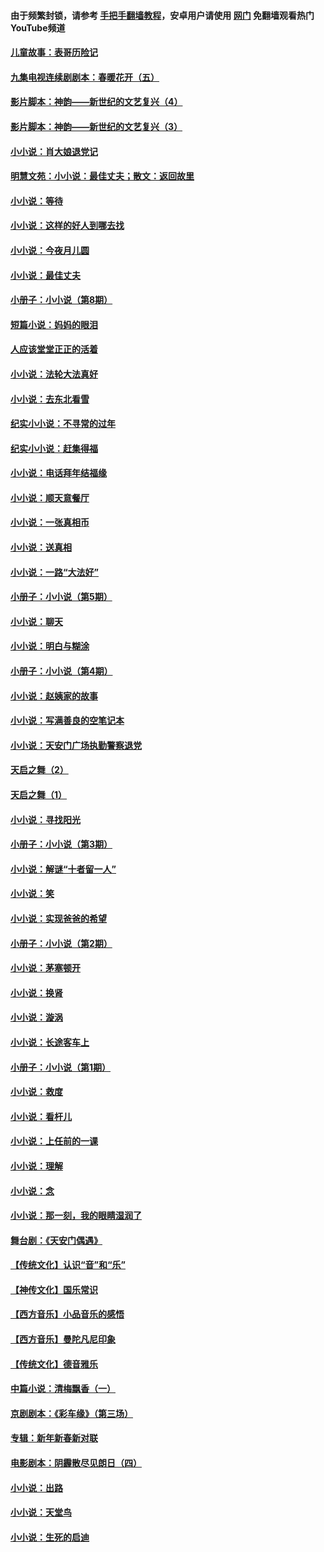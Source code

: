 #### 由于频繁封锁，请参考 [手把手翻墙教程](https://github.com/gfw-breaker/guides/wiki/)，安卓用户请使用 [网门](https://github.com/gfw-breaker/nogfw/blob/master/dl.md?t=05180900) 免翻墙观看热门YouTube频道 

#### [儿童故事：表哥历险记](../pages/328/383535.md?t=05180900) 

#### [九集电视连续剧剧本：春暖花开（五）](../pages/328/275919.md?t=05180900) 

#### [影片脚本：神韵——新世纪的文艺复兴（4）](../pages/328/266089.md?t=05180900) 

#### [影片脚本：神韵——新世纪的文艺复兴（3）](../pages/328/266087.md?t=05180900) 

#### [小小说：肖大娘退党记](../pages/328/239807.md?t=05180900) 

#### [明慧文苑：小小说：最佳丈夫；散文：返回故里](../pages/328/3439.md?t=05180900) 

#### [小小说：等待](../pages/328/223927.md?t=05180900) 

#### [小小说：这样的好人到哪去找](../pages/328/209396.md?t=05180900) 

#### [小小说：今夜月儿圆](../pages/328/193588.md?t=05180900) 

#### [小小说：最佳丈夫](../pages/328/190938.md?t=05180900) 

#### [小册子：小小说（第8期）](../pages/328/188202.md?t=05180900) 

#### [短篇小说：妈妈的眼泪](../pages/328/187712.md?t=05180900) 

#### [人应该堂堂正正的活着](../pages/328/182430.md?t=05180900) 

#### [小小说：法轮大法真好](../pages/328/174669.md?t=05180900) 

#### [小小说：去东北看雪](../pages/328/173882.md?t=05180900) 

#### [纪实小小说：不寻常的过年](../pages/328/173187.md?t=05180900) 

#### [纪实小小说：赶集得福](../pages/328/172652.md?t=05180900) 

#### [小小说：电话拜年结福缘](../pages/328/172533.md?t=05180900) 

#### [小小说：顺天意餐厅](../pages/328/170182.md?t=05180900) 

#### [小小说：一张真相币](../pages/328/169410.md?t=05180900) 

#### [小小说：送真相](../pages/328/166713.md?t=05180900) 

#### [小小说：一路“大法好”](../pages/328/162016.md?t=05180900) 

#### [小册子：小小说（第5期）](../pages/328/161131.md?t=05180900) 

#### [小小说：聊天](../pages/328/159640.md?t=05180900) 

#### [小小说：明白与糊涂](../pages/328/158101.md?t=05180900) 

#### [小册子：小小说（第4期）](../pages/328/158006.md?t=05180900) 

#### [小小说：赵姨家的故事](../pages/328/157843.md?t=05180900) 

#### [小小说：写满善良的空笔记本](../pages/328/157382.md?t=05180900) 

#### [小小说：天安门广场执勤警察退党](../pages/328/156982.md?t=05180900) 

#### [天启之舞（2）](../pages/328/153440.md?t=05180900) 

#### [天启之舞（1）](../pages/328/153439.md?t=05180900) 

#### [小小说：寻找阳光](../pages/328/153065.md?t=05180900) 

#### [小册子：小小说（第3期）](../pages/328/151715.md?t=05180900) 

#### [小小说：解谜“十者留一人”](../pages/328/148967.md?t=05180900) 

#### [小小说：笑](../pages/328/148905.md?t=05180900) 

#### [小小说：实现爸爸的希望](../pages/328/148096.md?t=05180900) 

#### [小册子：小小说（第2期）](../pages/328/147214.md?t=05180900) 

#### [小小说：茅塞顿开](../pages/328/147030.md?t=05180900) 

#### [小小说：换肾](../pages/328/146770.md?t=05180900) 

#### [小小说：漩涡](../pages/328/146683.md?t=05180900) 

#### [小小说：长途客车上](../pages/328/145076.md?t=05180900) 

#### [小册子：小小说（第1期）](../pages/328/143963.md?t=05180900) 

#### [小小说：救度](../pages/328/143927.md?t=05180900) 

#### [小小说：看杆儿](../pages/328/142137.md?t=05180900) 

#### [小小说：上任前的一课](../pages/328/140808.md?t=05180900) 

#### [小小说：理解](../pages/328/140476.md?t=05180900) 

#### [小小说：念](../pages/328/139513.md?t=05180900) 

#### [小小说：那一刻，我的眼睛湿润了](../pages/328/138476.md?t=05180900) 

#### [舞台剧：《天安门偶遇》](../pages/328/117155.md?t=05180900) 

#### [【传统文化】认识“音”和“乐”](../pages/328/108667.md?t=05180900) 

#### [【神传文化】国乐常识](../pages/328/104225.md?t=05180900) 

#### [【西方音乐】小品音乐的感悟](../pages/328/102924.md?t=05180900) 

#### [【西方音乐】曼陀凡尼印象](../pages/328/102922.md?t=05180900) 

#### [【传统文化】德音雅乐](../pages/328/102923.md?t=05180900) 

#### [中篇小说：清梅飘香（一）](../pages/328/101058.md?t=05180900) 

#### [京剧剧本：《彩车缘》（第三场）](../pages/328/96434.md?t=05180900) 

#### [专辑：新年新春新对联](../pages/328/94991.md?t=05180900) 

#### [电影剧本：阴霾散尽见朗日（四）](../pages/328/87081.md?t=05180900) 

#### [小小说：出路](../pages/328/84848.md?t=05180900) 

#### [小小说：天堂鸟](../pages/328/83084.md?t=05180900) 

#### [小小说：生死的启迪](../pages/328/70977.md?t=05180900) 

